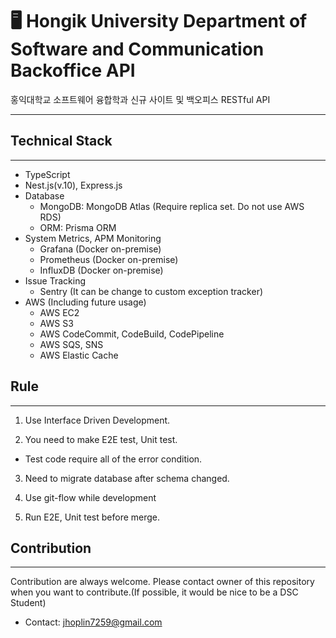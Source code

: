 # 🖥️ Hongik University Department of Software and Communication Backoffice API

홍익대학교 소프트웨어 융합학과 신규 사이트 및 백오피스 RESTful API

---

## Technical Stack

---

- TypeScript
- Nest.js(v.10), Express.js
- Database
  - MongoDB: MongoDB Atlas (Require replica set. Do not use AWS RDS)
  - ORM: Prisma ORM
- System Metrics, APM Monitoring
  - Grafana (Docker on-premise)
  - Prometheus (Docker on-premise)
  - InfluxDB (Docker on-premise)
- Issue Tracking
  - Sentry (It can be change to custom exception tracker)
- AWS (Including future usage)
  - AWS EC2
  - AWS S3
  - AWS CodeCommit, CodeBuild, CodePipeline
  - AWS SQS, SNS
  - AWS Elastic Cache

## Rule

---

1. Use Interface Driven Development.

2. You need to make E2E test, Unit test.

- Test code require all of the error condition.

3. Need to migrate database after schema changed.

4. Use git-flow while development

5. Run E2E, Unit test before merge.

## Contribution

---

Contribution are always welcome. Please contact owner of this repository when you want to contribute.(If possible, it would be nice to be a DSC Student)

- Contact: jhoplin7259@gmail.com
